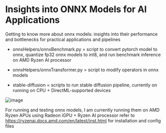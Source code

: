 # Insights into ONNX Models for AI Applications
Getting to know more about onnx models: insights into their performance and bottlenecks for practical applications and pipelines

- onnxHelpers/onnxBenchmark.py = script to convert pytorch model to onnx, quantize fp32 onnx models to int8, and run benchmark inference on AMD Ryzen AI processor
- onnxHelpers/onnxTransformer.py = script to modify operators in onnx models

- stable-diffusion = scripts to run stable diffusion pipeline, currently on running on CPU + DirectML-supported devices

![image](https://github.com/shamith2/ryzenAI/assets/43729418/086c4869-51d3-4b1e-8473-165cadf29647)

For running and testing onnx models, I am currently running them on AMD Ryzen APUs using Radeon iGPU + Ryzen AI processor
refer to https://ryzenai.docs.amd.com/en/latest/inst.html for installation and config files
